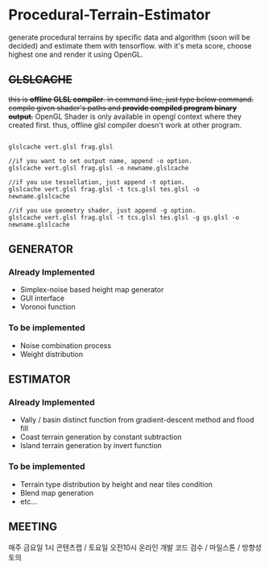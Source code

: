 # Procedural-Terrain-Estimator
generate procedural terrains by specific data and algorithm (soon will be decided) and estimate them with tensorflow. with it's meta score, choose highest one and render it using OpenGL.

## ~~GLSLCACHE~~

~~this is **offline GLSL compiler**. in command line, just type below command.
compile given shader's paths and **provide compiled program binary output**.~~
OpenGL Shader is only available in opengl context where they created first.
thus, offline glsl compiler doesn't work at other program.

```

glslcache vert.glsl frag.glsl

//if you want to set output name, append -o option.
glslcache vert.glsl frag.glsl -o newname.glslcache

//if you use tessellation, just append -t option.
glslcache vert.glsl frag.glsl -t tcs.glsl tes.glsl -o newname.glslcache

//if you use geometry shader, just append -g option.
glslcache vert.glsl frag.glsl -t tcs.glsl tes.glsl -g gs.glsl -o newname.glslcache
```

## GENERATOR  

### Already Implemented
* Simplex-noise based height map generator
* GUI interface
* Voronoi function
 
### To be implemented
* Noise combination process
* Weight distribution 


## ESTIMATOR

### Already Implemented

* Vally / basin distinct function from gradient-descent method and flood fill
* Coast terrain generation by constant subtraction
* Island terrain generation by invert function

### To be implemented
* Terrain type distribution by height and near tiles condition
* Blend map generation
* etc...

## MEETING

매주 금요일 1시 콘텐츠랩 / 토요일 오전10시 온라인 개발
코드 검수 / 마일스톤 / 방향성 토의
